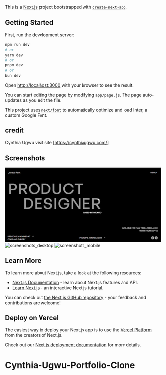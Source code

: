 This is a [Next.js](https://nextjs.org/) project bootstrapped with [`create-next-app`](https://github.com/vercel/next.js/tree/canary/packages/create-next-app).

## Getting Started

First, run the development server:

```bash
npm run dev
# or
yarn dev
# or
pnpm dev
# or
bun dev
```

Open [http://localhost:3000](http://localhost:3000) with your browser to see the result.

You can start editing the page by modifying `app/page.js`. The page auto-updates as you edit the file.

This project uses [`next/font`](https://nextjs.org/docs/basic-features/font-optimization) to automatically optimize and load Inter, a custom Google Font.

## credit

Cynthia Ugwu
visit site [https://cynthiaugwu.com/]

## Screenshots
![screenshots](https://github.com/dinesh-saini814/Cynthia-Ugwu-Portfolio-Clone/blob/main/public/screenshorts/Screenshot.png?raw=true)
![screenshots_desktop]([https://github.com/dinesh-saini814/Cynthia-Ugwu-Portfolio-Clone/blob/main/public/screenshorts/Screenshot.png?raw=true](https://github.com/dinesh-saini814/Cynthia-Ugwu-Portfolio-Clone/blob/main/public/screenshorts/Screenshot_desktop.png?raw=true))
![screenshots_mobile]([https://github.com/dinesh-saini814/Cynthia-Ugwu-Portfolio-Clone/blob/main/public/screenshorts/Screenshot.png?raw=true](https://github.com/dinesh-saini814/Cynthia-Ugwu-Portfolio-Clone/blob/main/public/screenshorts/Screenshot_mobile.jpg?raw=true))


## Learn More

To learn more about Next.js, take a look at the following resources:

- [Next.js Documentation](https://nextjs.org/docs) - learn about Next.js features and API.
- [Learn Next.js](https://nextjs.org/learn) - an interactive Next.js tutorial.

You can check out [the Next.js GitHub repository](https://github.com/vercel/next.js/) - your feedback and contributions are welcome!

## Deploy on Vercel

The easiest way to deploy your Next.js app is to use the [Vercel Platform](https://vercel.com/new?utm_medium=default-template&filter=next.js&utm_source=create-next-app&utm_campaign=create-next-app-readme) from the creators of Next.js.

Check out our [Next.js deployment documentation](https://nextjs.org/docs/deployment) for more details.

# Cynthia-Ugwu-Portfolio-Clone
